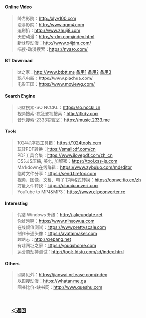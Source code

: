 #### Online Video 
> 降龙影院：http://xlyy100.com  
> 没事影院：http://www.qqm4.com  
> 追剧扒：http://www.zhuij8.com  
> 天使动漫：http://s-dm.com/index.html  
> 新世界动漫：http://www.x4jdm.com/  
> 喵搜-动漫搜索：https://nyaso.com/  
#### BT Download 
> bt之家：http://www.btbtt.me  [备用1](http://www.btbtt.co)  [备用2](http://www.btbtt.pw/) [备用3](http://www.btbtt.com/)  
> 飘花电影：https://www.piaohua.com/  
> 电影王国：https://www.moviewg.com/  
#### Search Engine  
> 网盘搜索-SO NCCKL：https://so.ncckl.cn  
> 视频搜索-疯狂影视搜索：http://ifkdy.com  
> 音乐搜索-2333实验室：https://music.2333.me  
#### Tools 
> 1024程序员工具箱：https://1024tools.com  
> 玩转PDF转换：https://smallpdf.com/cn  
> PDF工具合集：https://www.ilovepdf.com/zh_cn  
> CSS.JS压缩, 美化, 加解密：https://tool.css-js.com  
> Markdown在线编辑：https://www.zybuluo.com/mdeditor  
> 临时文件分享：https://send.firefox.com  
> 视频、图像、文档、电子书等格式转换：https://convertio.co/zh  
> 万能文件转换：https://cloudconvert.com  
> YouTube to MP4&MP3：https://www.clipconverter.cc  
#### Interesting  
> 假装 Windows 升级：http://fakeupdate.net  
> 你好污啊：https://www.nihaowua.com  
> 在线颜值测试：https://www.prettyscale.com  
> 制作卡通头像：https://avatarmaker.com  
> 趣站志：http://diebang.net  
> 有趣网址之家：https://youquhome.com  
> 运营商劫持测试：http://tools.ldstu.com/ad/index.html
#### Others   
> 网易见外：https://jianwai.netease.com/index  
> 以图搜动漫：https://whatanime.ga  
> 图书比价-缺书网：http://www.queshu.com
<br/>

### &nbsp;&nbsp;&nbsp;&nbsp; [＜返回](https://github.com/Zephyr006/sharing)
